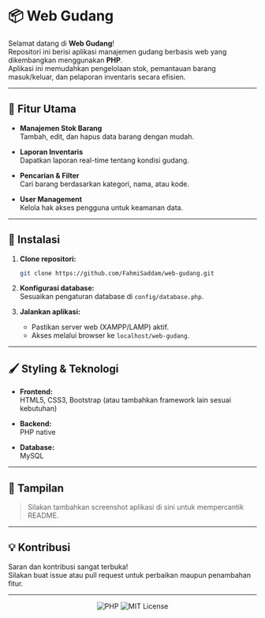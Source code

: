 # 📦 Web Gudang

Selamat datang di **Web Gudang**!  
Repositori ini berisi aplikasi manajemen gudang berbasis web yang dikembangkan menggunakan **PHP**.  
Aplikasi ini memudahkan pengelolaan stok, pemantauan barang masuk/keluar, dan pelaporan inventaris secara efisien.

---

## 🎯 Fitur Utama

- **Manajemen Stok Barang**  
  Tambah, edit, dan hapus data barang dengan mudah.

- **Laporan Inventaris**  
  Dapatkan laporan real-time tentang kondisi gudang.

- **Pencarian & Filter**  
  Cari barang berdasarkan kategori, nama, atau kode.

- **User Management**  
  Kelola hak akses pengguna untuk keamanan data.

---

## 🚀 Instalasi

1. **Clone repositori:**
   ```bash
   git clone https://github.com/FahmiSaddam/web-gudang.git
   ```
2. **Konfigurasi database:**  
   Sesuaikan pengaturan database di `config/database.php`.

3. **Jalankan aplikasi:**
   - Pastikan server web (XAMPP/LAMP) aktif.
   - Akses melalui browser ke `localhost/web-gudang`.

---

## 🖌️ Styling & Teknologi

- **Frontend:**  
  HTML5, CSS3, Bootstrap (atau tambahkan framework lain sesuai kebutuhan)

- **Backend:**  
  PHP native

- **Database:**  
  MySQL

---

## 📸 Tampilan

> Silakan tambahkan screenshot aplikasi di sini untuk mempercantik README.

---

## 💡 Kontribusi

Saran dan kontribusi sangat terbuka!  
Silakan buat issue atau pull request untuk perbaikan maupun penambahan fitur.

---

<p align="center">
  <img src="https://img.shields.io/badge/PHP-100%25-blue.svg" alt="PHP">
  <img src="https://img.shields.io/badge/License-MIT-green.svg" alt="MIT License">
</p>


